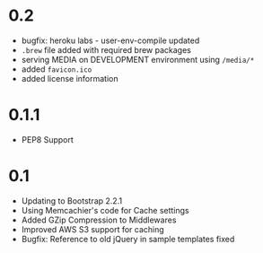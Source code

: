 # 0.2
- bugfix: heroku labs - user-env-compile updated
- `.brew` file added with required brew packages
- serving MEDIA on DEVELOPMENT environment using `/media/*`
- added `favicon.ico`
- added license information


# 0.1.1
- PEP8 Support


# 0.1
- Updating to Bootstrap 2.2.1
- Using Memcachier's code for Cache settings
- Added GZip Compression to Middlewares
- Improved AWS S3 support for caching
- Bugfix: Reference to old jQuery in sample templates fixed
